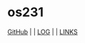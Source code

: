---
---
# os231

[GitHub](https://github.com/septio-nugroho/os231/) | | [LOG](TXT/mylog.txt) | | [LINKS](LINKS/)
